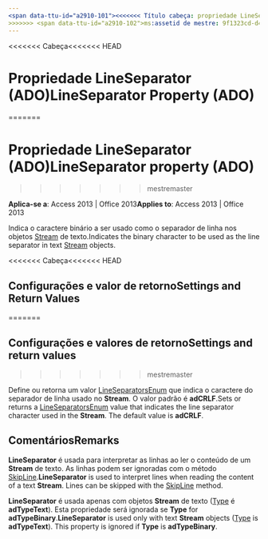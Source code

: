 ```yaml
---
<span data-ttu-id="a2910-101"><<<<<<< Título cabeça: propriedade LineSeparator (ADO) TOCTitle: propriedade LineSeparator (ADO) === título: propriedade LineSeparator (ADO) TOCTitle: propriedade LineSeparator (ADO)</span><span class="sxs-lookup"><span data-stu-id="a2910-101"><<<<<<< HEAD title: LineSeparator Property (ADO) TOCTitle: LineSeparator Property (ADO) ======= title: LineSeparator property (ADO) TOCTitle: LineSeparator property (ADO)</span></span>
>>>>>>> <span data-ttu-id="a2910-102">ms:assetid de mestre: 9f1323cd-d4ed-2bfa-554b-faebab529548 ms:mtpsurl: https://msdn.microsoft.com/library/JJ249729(v=office.15) ms:contentKeyID: ms.date 48546676: 18/09/2015 mtps_version: v=office.15</span><span class="sxs-lookup"><span data-stu-id="a2910-102">master ms:assetid: 9f1323cd-d4ed-2bfa-554b-faebab529548 ms:mtpsurl: https://msdn.microsoft.com/library/JJ249729(v=office.15) ms:contentKeyID: 48546676 ms.date: 09/18/2015 mtps_version: v=office.15</span></span>
---
```


<span data-ttu-id="a2910-103"><<<<<<< Cabeça</span><span class="sxs-lookup"><span data-stu-id="a2910-103"><<<<<<< HEAD</span></span>
# <a name="lineseparator-property-ado"></a><span data-ttu-id="a2910-104">Propriedade LineSeparator (ADO)</span><span class="sxs-lookup"><span data-stu-id="a2910-104">LineSeparator Property (ADO)</span></span>
=======
# <a name="lineseparator-property-ado"></a><span data-ttu-id="a2910-105">Propriedade LineSeparator (ADO)</span><span class="sxs-lookup"><span data-stu-id="a2910-105">LineSeparator property (ADO)</span></span>
>>>>>>> <span data-ttu-id="a2910-106">mestre</span><span class="sxs-lookup"><span data-stu-id="a2910-106">master</span></span>


<span data-ttu-id="a2910-107">**Aplica-se a**: Access 2013 | Office 2013</span><span class="sxs-lookup"><span data-stu-id="a2910-107">**Applies to**: Access 2013 | Office 2013</span></span>

<span data-ttu-id="a2910-108">Indica o caractere binário a ser usado como o separador de linha nos objetos [Stream](stream-object-ado.md) de texto.</span><span class="sxs-lookup"><span data-stu-id="a2910-108">Indicates the binary character to be used as the line separator in text [Stream](stream-object-ado.md) objects.</span></span>

<span data-ttu-id="a2910-109"><<<<<<< Cabeça</span><span class="sxs-lookup"><span data-stu-id="a2910-109"><<<<<<< HEAD</span></span>
## <a name="settings-and-return-values"></a><span data-ttu-id="a2910-110">Configurações e valor de retorno</span><span class="sxs-lookup"><span data-stu-id="a2910-110">Settings and Return Values</span></span>
=======
## <a name="settings-and-return-values"></a><span data-ttu-id="a2910-111">Configurações e valores de retorno</span><span class="sxs-lookup"><span data-stu-id="a2910-111">Settings and return values</span></span>
>>>>>>> <span data-ttu-id="a2910-112">mestre</span><span class="sxs-lookup"><span data-stu-id="a2910-112">master</span></span>

<span data-ttu-id="a2910-p101">Define ou retorna um valor [LineSeparatorsEnum](lineseparatorsenum.md) que indica o caractere do separador de linha usado no **Stream**. O valor padrão é **adCRLF**.</span><span class="sxs-lookup"><span data-stu-id="a2910-p101">Sets or returns a [LineSeparatorsEnum](lineseparatorsenum.md) value that indicates the line separator character used in the **Stream**. The default value is **adCRLF**.</span></span>

## <a name="remarks"></a><span data-ttu-id="a2910-115">Comentários</span><span class="sxs-lookup"><span data-stu-id="a2910-115">Remarks</span></span>

<span data-ttu-id="a2910-p102">**LineSeparator** é usada para interpretar as linhas ao ler o conteúdo de um **Stream** de texto. As linhas podem ser ignoradas com o método [SkipLine](skipline-method-ado.md).</span><span class="sxs-lookup"><span data-stu-id="a2910-p102">**LineSeparator** is used to interpret lines when reading the content of a text **Stream**. Lines can be skipped with the [SkipLine](skipline-method-ado.md) method.</span></span>

<span data-ttu-id="a2910-p103">**LineSeparator** é usada apenas com objetos **Stream** de texto ([Type](type-property-ado-stream.md) é **adTypeText**). Esta propriedade será ignorada se **Type** for **adTypeBinary**.</span><span class="sxs-lookup"><span data-stu-id="a2910-p103">**LineSeparator** is used only with text **Stream** objects ([Type](type-property-ado-stream.md) is **adTypeText**). This property is ignored if **Type** is **adTypeBinary**.</span></span>

